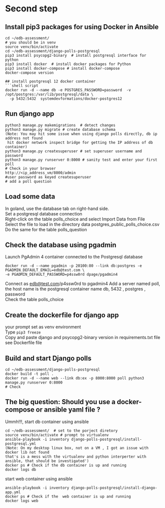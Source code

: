 # Second step

## Install pip3 packages for using Docker in Ansible
```shell
cd ~/edb-assessment/
# you should be in venv
source venv/bin/activate 
cd ~/edb-assessment/django-polls-postgresql
pip3 install psycopg2-binary  # install postgresql interface for python
pip3 install docker  # install docker packages for Python
pip3 install docker-compose # install docker-compose
docker-compose version  

## install postgresql 12 docker container
```shell script
docker run -d --name db -e POSTGRES_PASSWORD=password  -v /opt/postgres:/var/lib/postgresql/data \
  -p 5432:5432  systemdevformations/docker-postgres12
```
## Run django app
```shell
python3 manage.py makemigrations  # detect changes
python3 manage.py migrate # create database schema
(Note: You may hit some issue when using django polls directly, db ip address not found
 hit docker network inspect bridge for getting the IP address of db container)
python3 manage.py createsuperuser # set superuser username and password
python3 manage.py runserver 0:8000 # sanity test and enter your first poll 
# Check in your browser 
http://<ip_address_vm/8000/admin
#user password as keyed createsuperuser 
# add a poll question
```

## Load some data 
In goland, use the database tab on right-hand side.   
Set a postgresql database connection  
Right-click on the table polls_choice and select Import Data from  File  
Select the file to load in the directory data postgres_public_polls_choice.csv
Do the same for the table polls_question 

## Check the database using pgadmin 
Launch PgAdmin 4 container connected to the Postgresql database
```shell
docker run -d --name pgadmin -p 20100:80 --link db:postgres -e PGADMIN_DEFAULT_EMAIL=edb@test.com \
-e PGADMIN_DEFAULT_PASSWORD=p4ssw0rd dpage/pgadmin4
```
Connect as edb@test.com/p4ssw0rd to pgadmin4 
Add a server named poll, the host name is the postgresql container name db, 5432 , postgres , password  
Check the table polls_choice  

## Create the dockerfile for django app
your prompt set as venv environment   
Type ```pip3 freeze```  
Copy and paste django and psycopg2-binary version in requirements.txt file    
see Dockerfile file

## Build and start Django polls
```shell
cd ~/edb-assessment/django-polls-postgresql
docker build -t poll . 
docker run -d --name web --link db:ex -p 8000:8000 poll python3 manage.py runserver 0:8000
# Check
```

## The big question: Should you use a docker-compose or ansible yaml file ? 
Ummh!!!, start db container using ansible  
```shell
cd ~/edb-assessment/  # set to the porject diretory
source venv/bin/activate # prompt to virtualenv
ansible-playbook -i inventory django-polls-postgresql/install-postgresql.yml
(Note: On my desktop linux box, not on a VM , I got an issue with docker lib not found  
that's is a mess with the virtualenv and python interperter with ansible, that should be investigated')
docker ps # Check if the db container is up and running
docker logs db
```
start web container using ansible
```shell
ansible-playbook -i inventory django-polls-postgresql/install-django-app.yml
docker ps # Check if the  web container is up and running
docker logs web 
```